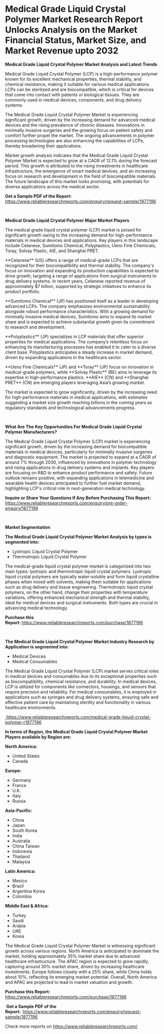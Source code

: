 <p><h1>Medical Grade Liquid Crystal Polymer Market Research Report Unlocks Analysis on the Market Financial Status, Market Size, and Market Revenue upto 2032</h1></p><p><strong>Medical Grade Liquid Crystal Polymer Market Analysis and Latest Trends</strong></p>
<p><p>Medical Grade Liquid Crystal Polymer (LCP) is a high-performance polymer known for its excellent mechanical properties, thermal stability, and chemical resistance, making it suitable for various medical applications. LCPs can be sterilized and are biocompatible, which is critical for devices that come into contact with patients or biological tissues. They are commonly used in medical devices, components, and drug delivery systems.</p><p>The Medical Grade Liquid Crystal Polymer Market is experiencing significant growth, driven by the increasing demand for advanced medical devices and the rising prevalence of chronic diseases. Innovations in minimally invasive surgeries and the growing focus on patient safety and comfort further propel the market. The ongoing advancements in polymer processing technologies are also enhancing the capabilities of LCPs, thereby broadening their applications.</p><p>Market growth analysis indicates that the Medical Grade Liquid Crystal Polymer Market is expected to grow at a CAGR of 12.1% during the forecast period. This growth is attributed to the rising investments in healthcare infrastructure, the emergence of smart medical devices, and an increasing focus on research and development in the field of biocompatible materials. The future landscape of this market looks promising, with potentials for diverse applications across the medical sector.</p></p>
<p><strong>Get a Sample PDF of the Report:&nbsp;</strong> <a href="https://www.reliableresearchreports.com/enquiry/request-sample/1877196?utm_campaign=2098&utm_medium=2&utm_source=Github&utm_content=ia&utm_term=04022025&utm_id=medical-grade-liquid-crystal-polymer">https://www.reliableresearchreports.com/enquiry/request-sample/1877196</a></p>
<p>&nbsp;</p>
<p><strong>Medical Grade Liquid Crystal Polymer Major Market Players</strong></p>
<p><p>The medical grade liquid crystal polymer (LCP) market is poised for significant growth owing to the increasing demand for high-performance materials in medical devices and applications. Key players in this landscape include Celanese, Sumitomo Chemical, Polyplastics, Ueno Fine Chemicals, Toray, Solvay Plastic, AIE, and Shanghai PRET.</p><p>**Celanese** (US) offers a range of medical-grade LCPs that are recognized for their biocompatibility and thermal stability. The company's focus on innovation and expanding its production capabilities is expected to drive growth, targeting a range of applications from surgical instruments to drug delivery systems. In recent years, Celanese reported revenue of approximately $7 billion, supported by strategic initiatives to enhance its product portfolio.</p><p>**Sumitomo Chemical** (JP) has positioned itself as a leader in developing advanced LCPs. The company emphasizes environmental sustainability alongside robust performance characteristics. With a growing demand for minimally invasive medical devices, Sumitomo aims to expand its market share and is expected to achieve substantial growth given its commitment to research and development.</p><p>**Polyplastics** (JP) specializes in LCP materials that offer superior properties for medical applications. The company’s relentless focus on enhancing its manufacturing processes has enabled it to cater to a diverse client base. Polyplastics anticipates a steady increase in market demand, driven by expanding applications in the healthcare sector.</p><p>**Ueno Fine Chemicals** (JP) and **Toray** (JP) focus on innovation in medical-grade polymers, while **Solvay Plastic** (BE) aims to leverage its expertise in high-performance plastics. **AIE** (CN) and **Shanghai PRET** (CN) are emerging players leveraging Asia’s growing market.</p><p>The market is expected to grow significantly, driven by the increasing need for high-performance materials in medical applications, with estimates suggesting a market size growth reaching billions in the coming years as regulatory standards and technological advancements progress.</p></p>
<p>&nbsp;</p>
<p><strong>What Are The Key Opportunities For Medical Grade Liquid Crystal Polymer Manufacturers?</strong></p>
<p><p>The Medical Grade Liquid Crystal Polymer (LCP) market is experiencing significant growth, driven by the increasing demand for biocompatible materials in medical devices, particularly for minimally invasive surgeries and diagnostic equipment. The market is projected to expand at a CAGR of around 7% through 2030, influenced by innovations in polymer technology and rising applications in drug delivery systems and implants. Key players are focusing on R&D to enhance product performance and safety. Future outlook remains positive, with expanding applications in telemedicine and wearable health devices anticipated to further fuel market demand, highlighting LCP's critical role in next-generation medical technology.</p></p>
<p><strong>Inquire or Share Your Questions If Any Before Purchasing This Report:</strong> <a href="https://www.reliableresearchreports.com/enquiry/pre-order-enquiry/1877196?utm_campaign=2098&utm_medium=2&utm_source=Github&utm_content=ia&utm_term=04022025&utm_id=medical-grade-liquid-crystal-polymer">https://www.reliableresearchreports.com/enquiry/pre-order-enquiry/1877196</a></p>
<p>&nbsp;</p>
<p><strong>Market Segmentation</strong></p>
<p><strong>The Medical Grade Liquid Crystal Polymer Market Analysis by types is segmented into:</strong></p>
<p><ul><li>Lyotropic Liquid Crystal Polymer</li><li>Thermotropic Liquid Crystal Polymer</li></ul></p>
<p><p>The medical-grade liquid crystal polymer market is categorized into two main types: lyotropic and thermotropic liquid crystal polymers. Lyotropic liquid crystal polymers are typically water-soluble and form liquid crystalline phases when mixed with solvents, making them suitable for applications such as drug delivery and tissue engineering. Thermotropic liquid crystal polymers, on the other hand, change their properties with temperature variations, offering enhanced mechanical strength and thermal stability, ideal for medical devices and surgical instruments. Both types are crucial in advancing medical technology.</p></p>
<p><strong>Purchase this Report:&nbsp;</strong><a href="https://www.reliableresearchreports.com/purchase/1877196?utm_campaign=2098&utm_medium=2&utm_source=Github&utm_content=ia&utm_term=04022025&utm_id=medical-grade-liquid-crystal-polymer">https://www.reliableresearchreports.com/purchase/1877196</a></p>
<p>&nbsp;</p>
<p><strong>The Medical Grade Liquid Crystal Polymer Market Industry Research by Application is segmented into:</strong></p>
<p><ul><li>Medical Devices</li><li>Medical Consumables</li></ul></p>
<p><p>The Medical Grade Liquid Crystal Polymer (LCP) market serves critical roles in medical devices and consumables due to its exceptional properties such as biocompatibility, chemical resistance, and durability. In medical devices, LCP is utilized for components like connectors, housings, and sensors that require precision and reliability. For medical consumables, it is employed in applications such as syringes and drug delivery systems, ensuring safe and effective patient care by maintaining sterility and functionality in various healthcare environments.</p></p>
<p><a href="https://www.reliableresearchreports.com/medical-grade-liquid-crystal-polymer-r1877196?utm_campaign=2098&utm_medium=2&utm_source=Github&utm_content=ia&utm_term=04022025&utm_id=medical-grade-liquid-crystal-polymer">&nbsp;https://www.reliableresearchreports.com/medical-grade-liquid-crystal-polymer-r1877196</a></p>
<p><strong>In terms of Region, the Medical Grade Liquid Crystal Polymer Market Players available by Region are:</strong></p>
<p>
    <p> <strong> North America: </strong>
        <ul>
            <li>United States</li>
            <li>Canada</li>
        </ul>
        </p> 
    <p> <strong> Europe: </strong>
        <ul>
            <li>Germany</li>
            <li>France</li>
            <li>U.K.</li>
            <li>Italy</li>
            <li>Russia</li>
        </ul>
        </p> 
    <p> <strong> Asia-Pacific: </strong>
        <ul>
            <li>China</li>
            <li>Japan</li>
            <li>South Korea</li>
            <li>India</li>
            <li>Australia</li>
            <li>China Taiwan</li>
            <li>Indonesia</li>
            <li>Thailand</li>
            <li>Malaysia</li>
        </ul>
        </p> 
    <p> <strong> Latin America: </strong>
        <ul>
            <li>Mexico</li>
            <li>Brazil</li>
            <li>Argentina Korea</li>
            <li>Colombia</li>
        </ul>
        </p> 
    <p> <strong> Middle East & Africa: </strong>
        <ul>
            <li>Turkey</li>
            <li>Saudi</li>
            <li>Arabia</li>
            <li>UAE</li>
            <li>Korea</li>
        </ul>
    </p>
    </p>
<p><p>The Medical Grade Liquid Crystal Polymer Market is witnessing significant growth across various regions. North America is anticipated to dominate the market, holding approximately 35% market share due to advanced healthcare infrastructure. The APAC region is expected to grow rapidly, capturing around 30% market share, driven by increasing healthcare investments. Europe follows closely with a 25% share, while China holds about 10%, reflecting its emerging market potential. Overall, North America and APAC are projected to lead in market valuation and growth.</p></p>
<p><strong>Purchase this Report: </strong><a href="https://www.reliableresearchreports.com/purchase/1877196?utm_campaign=2098&utm_medium=2&utm_source=Github&utm_content=ia&utm_term=04022025&utm_id=medical-grade-liquid-crystal-polymer">https://www.reliableresearchreports.com/purchase/1877196</a></p>
<p>&nbsp;<strong>Get a Sample PDF of the Report:&nbsp;&nbsp;</strong><a href="https://www.reliableresearchreports.com/enquiry/request-sample/1877196?utm_campaign=2098&utm_medium=2&utm_source=Github&utm_content=ia&utm_term=04022025&utm_id=medical-grade-liquid-crystal-polymer">https://www.reliableresearchreports.com/enquiry/request-sample/1877196</a></p>
<p><strong></strong></p>
<p>Check more reports on <a href="https://www.reliableresearchreports.com/?utm_campaign=2098&utm_medium=2&utm_source=Github&utm_content=ia&utm_term=04022025&utm_id=medical-grade-liquid-crystal-polymer">https://www.reliableresearchreports.com/</a></p>